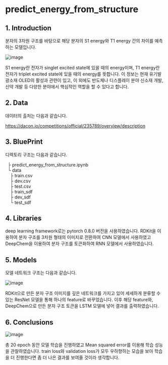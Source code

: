 # predict_energy_from_structure

## 1. Introduction

분자의 3차원 구조를 바탕으로 해당 분자의 S1 energy와 T1 energy 간의 차이를 예측하는 모델입니다.

![image](https://user-images.githubusercontent.com/110075956/210160843-0a849a01-96a9-44b9-beb5-6ce2d40c6d52.png)

S1 energy란 전자가 singlet excited state에 있을 때의 energy이며, T1 energy란 전자가 triplet excited state에 있을 때의 energy를 뜻합니다. 이 정보는 현재 유기발광소재 OLED의 활성과 관련이 있고, 이 외에도 반도체나 디스플레이 분야 신소재 개발, 신약 개발 등 다양한 분야에서 핵심적인 역할을 할 수 있다고 합니다.

## 2. Data

데이터의 출처는 다음과 같습니다.

https://dacon.io/competitions/official/235789/overview/description

## 3. BluePrint

디렉토리 구조는 다음과 같습니다.

&nbsp;&nbsp;├ predict_energy_from_structure.ipynb<br>
&nbsp;&nbsp;└ data<br>
&nbsp;&nbsp;&nbsp;&nbsp;├ train.csv<br>
&nbsp;&nbsp;&nbsp;&nbsp;├ dev.csv<br>
&nbsp;&nbsp;&nbsp;&nbsp;├ test.csv<br>
&nbsp;&nbsp;&nbsp;&nbsp;├ train_sdf<br>
&nbsp;&nbsp;&nbsp;&nbsp;├ dev_sdf<br>
&nbsp;&nbsp;&nbsp;&nbsp;└ test_sdf<br>

## 4. Libraries

deep learning framework로는 pytorch 0.8.0 버전을 사용하였습니다.
RDKit을 이용하여 분자 구조를 3차원 형태의 이미지로 전환하여 CNN 모델에서 사용하였고 DeepChem을 이용하여 분자 구조를 토큰화하여 RNN 모델에서 사용하였습니다.

## 5. Models

모델 네트워크 구조는 다음과 같습니다.

![image](https://user-images.githubusercontent.com/110075956/210160942-9e74ca23-cbf0-47a1-ba5e-59368511e7f3.png)

RDKit으로 만든 분자 구조 이미지를 깊은 네트워크를 가지고 있어 세세하게 분류할 수 있는 ResNet 모델을 통해 하나의 feature로 바꾸었습니다. 이후 해당 feature와, DeepChem으로 만든 분자 구조 토큰을 LSTM 모델에 넣어 결과를 출력하였습니다.

## 6. Conclusions

![image](https://user-images.githubusercontent.com/110075956/210161203-132cac90-53a7-4d4a-8299-470aa58503e1.png)

총 20 epoch 동안 모델 학습을 진행하였고 Mean squared error를 이용해 학습 성능을 관찰하였습니다. train loss와 validation loss가 모두 우하향하는 모습을 보아 학습을 더 진행한다면 좀 더 나은 결과를 보여줄 것이라 생각합니다.
